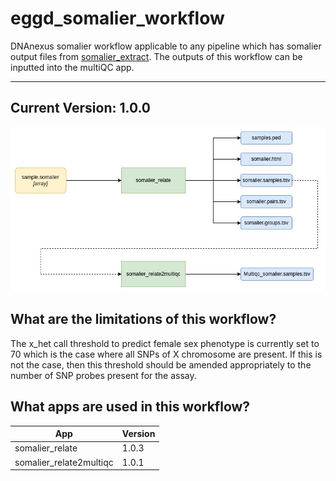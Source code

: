 # eggd_somalier_workflow

DNAnexus somalier workflow applicable to any pipeline which has somalier
output files from [somalier_extract](https://github.com/eastgenomics/eggd_somalier_extract). The outputs of this workflow
can be inputted into the multiQC app.

-------

## Current Version: 1.0.0
![Image of workflow](img/somalier_workflow.jpg)

## What are the limitations of this workflow?

The x_het call threshold to predict female sex phenotype is currently set to
70 which is the case where all SNPs of X chromosome are present. If this
is not the case, then this threshold should be amended appropriately
to the number of SNP probes present for the assay.

## What apps are used in this workflow?

|  App 	| Version  	|
|---	|---	|
|somalier_relate       |1.0.3|
|somalier_relate2multiqc   |1.0.1|